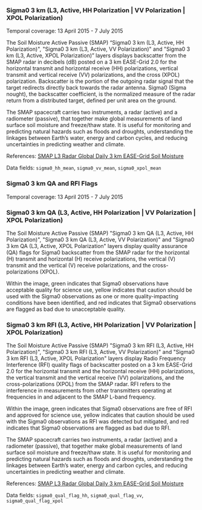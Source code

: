 ### Sigma0 3 km (L3, Active, HH Polarization | VV Polarization | XPOL Polarization)
Temporal coverage: 13 April 2015 - 7 July 2015

The Soil Moisture Active Passive (SMAP) “Sigma0 3 km (L3, Active, HH Polarization)", "Sigma0 3 km (L3, Active, VV Polarization)" and "Sigma0 3 km (L3, Active, XPOL Polarization)” layers displays backscatter from the SMAP radar in decibels (dB) posted on a 3 km EASE-Grid 2.0 for the horizontal transmit and horizontal receive (HH) polarizations, vertical transmit and vertical receive (VV) polarizations, and the cross (XPOL) polarization. Backscatter is the portion of the outgoing radar signal that the target redirects directly back towards the radar antenna. Sigma0 (Sigma nought), the backscatter coefficient, is the normalized measure of the radar return from a distributed target, defined per unit area on the ground.

The SMAP spacecraft carries two instruments, a radar (active) and a radiometer (passive), that together make global measurements of land surface soil moisture and freeze/thaw state. It is useful for monitoring and predicting natural hazards such as floods and droughts, understanding the linkages between Earth’s water, energy and carbon cycles, and reducing uncertainties in predicting weather and climate.

References: [SMAP L3 Radar Global Daily 3 km EASE-Grid Soil Moisture](https://nsidc.org/data/spl3sma/)

Data fields: `sigma0_hh_mean`, `sigma0_vv_mean`, `sigma0_xpol_mean`

### Sigma0 3 km QA and RFI Flags
Temporal coverage: 13 April 2015 - 7 July 2015

### Sigma0 3 km QA (L3, Active, HH Polarization | VV Polarization | XPOL Polarization)
The Soil Moisture Active Passive (SMAP) "Sigma0 3 km QA (L3, Active, HH Polarization)", "Sigma0 3 km QA (L3, Active, VV Polarization)" and "Sigma0 3 km QA (L3, Active, XPOL Polarization" layers display quality assurance (QA) flags for Sigma0 backscatter from the SMAP radar for the horizontal (H) transmit and horizontal (H) receive polarizations, the vertical (V) transmit and the vertical (V) receive polarizations, and the cross-polarizations (XPOL).

Within the image, green indicates that Sigma0 observations have acceptable quality for science use, yellow indicates that caution should be used with the Sigma0 observations as one or more quality-impacting conditions have been identified, and red indicates that Sigma0 observations are flagged as bad due to unacceptable quality.

### Sigma0 3 km RFI (L3, Active, HH Polarization | VV Polarization | XPOL Polarization)
The Soil Moisture Active Passive (SMAP) "Sigma0 3 km RFI (L3, Active, HH Polarization)", "Sigma0 3 km RFI (L3, Active, VV Polarization)" and "Sigma0 3 km RFI (L3, Active, XPOL Polarization" layers display Radio Frequency Interference (RFI) quality flags of backscatter posted on a 3 km EASE-Grid 2.0 for the horizontal transmit and the horizontal receive (HH) polarizations, the vertical transmit and the vertical receive (VV) polarizations, and the cross-polarizations (XPOL) from the SMAP radar. RFI refers to the interference in measurements from other transmitters operating at frequencies in and adjacent to the SMAP L-band frequency.

Within the image, green indicates that Sigma0 observations are free of RFI and approved for science use, yellow indicates that caution should be used with the Sigma0 observations as RFI was detected but mitigated, and red indicates that Sigma0 observations are flagged as bad due to RFI.

The SMAP spacecraft carries two instruments, a radar (active) and a radiometer (passive), that together make global measurements of land surface soil moisture and freeze/thaw state. It is useful for monitoring and predicting natural hazards such as floods and droughts, understanding the linkages between Earth’s water, energy and carbon cycles, and reducing uncertainties in predicting weather and climate.

References: [SMAP L3 Radar Global Daily 3 km EASE-Grid Soil Moisture](https://nsidc.org/data/spl3sma/)

Data fields: `sigma0_qual_flag_hh`, `sigma0_qual_flag_vv`, `sigma0_qual_flag_xpol`
